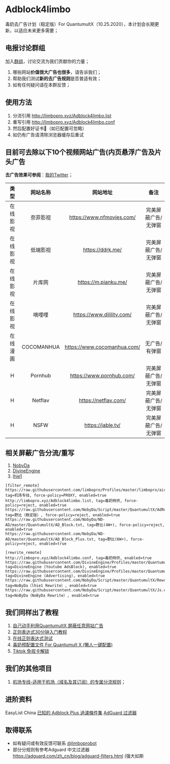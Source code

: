 # Adblock4limbo
毒奶去广告计划（稳定版）For QuantumultX（10.25.2020），本计划会长期更新，以适应未来更多需要；

## 电报讨论群组
加入[群组](https://t.me/Adblock4limbo)，讨论交流为我们贡献你的力量；

1. 哪些网站**价值很大广告也很多**，请告诉我们；
2. 帮助我们测试**新的去广告规则**是否普适有效；
3. 如有任何疑问请在本群反馈；

## 使用方法

1. 分流引用 http://limbopro.xyz/Adblock4limbo.list 
2. 重写引用 http://limbopro.xyz/Adblock4limbo.conf
3. 然后配置好证书📄（如已配置可忽略）
4. 如仍有广告请清除浏览器缓存后重试

## 目前可去除以下10个视频网站广告(内页悬浮广告及片头广告

**去广告效果可参阅**：[我的Twitter](https://twitter.com/limboprossr/status/1319882990197960704)；



|   类型   |  网站名称  |          网站地址           |        备注         |
| :------: | :--------: | :-------------------------: | :-----------------: |
| 在线影视 |  奈菲影视  |  https://www.nfmovies.com/  | 完美屏蔽广告/无弹窗 |
| 在线影视 |  低端影视  |      https://ddrk.me/       | 完美屏蔽广告/无弹窗 |
| 在线影视 |   片库网   |    https://m.pianku.me/     | 完美屏蔽广告/无弹窗 |
| 在线影视 |   嘀哩哩   |  https://www.dililitv.com/  | 完美屏蔽广告/无弹窗 |
| 在线漫画 | COCOMANHUA | https://www.cocomanhua.com/ |    无广告/有弹窗    |
|    H     |  Pornhub   |  https://www.pornhub.com/   | 完美屏蔽广告/无弹窗 |
|    H     |  Netflav   |    https://netflav.com/     | 完美屏蔽广告/无弹窗 |
|    H     |    NSFW    |      https://jable.tv/      | 完美屏蔽广告/无弹窗 |



## 相关屏蔽广告分流/重写

1. [NobyDa](https://github.com/NobyDa)
2. [DivineEngine](https://github.com/DivineEngine)
3. [lhie1](https://github.com/lhie1/Rules)

```
[filter_remote]
https://raw.githubusercontent.com/limbopro/Profiles/master/limbopro/airports.list, tag=机场专线, force-policy=PROXY, enabled=true
http://limbopro.xyz/Adblock4limbo.list, tag=毒奶特供, force-policy=reject, enabled=true
https://raw.githubusercontent.com/NobyDa/Script/master/QuantumultX/AdRule.list, tag=野比（稳定版）, force-policy=reject, enabled=true
https://raw.githubusercontent.com/NobyDa/ND-AD/master/QuantumultX/AD_Block.txt, tag=野比(4W+), force-policy=reject, enabled=true
https://raw.githubusercontent.com/NobyDa/ND-AD/master/QuantumultX/AD_Block_Plus.txt, tag=野比(6W+), force-policy=reject, enabled=true

[rewrite_remote]
http://limbopro.xyz/Adblock4limbo.conf, tag=毒奶特供, enabled=true
https://raw.githubusercontent.com/DivineEngine/Profiles/master/Quantumult/Rewrite/Block/YouTubeAds.conf, tag=DivineEngine (Youtube AdsBlock), enabled=true
https://raw.githubusercontent.com/DivineEngine/Profiles/master/Quantumult/Rewrite/Block/Advertising.conf, tag=DivineEngine (Advertising), enabled=true
https://raw.githubusercontent.com/NobyDa/Script/master/QuantumultX/Rewrite_lhie1.conf, tag=NoByDa（lhie1 Rewrite）, enabled=true
https://raw.githubusercontent.com/NobyDa/Script/master/QuantumultX/Js.conf, tag=NoByDa（NoByDa Rewrite）, enabled=true

```


## 我们同样出了教程

1. [自己动手利用QuantumultX 屏蔽任意网站广告](https://limbopro.xyz/archives/12782.html)
2. [正则表达式30分钟入门教程](https://deerchao.cn/tutorials/regex/regex.htm)
3. [在线正则表达式测试](https://tool.oschina.net/regex/)
4. [毒奶预配置文件 For Quantumult X (懒人一键配置)](https://github.com/limbopro/Profiles4limbo)
5. [Tiktok 免拔卡解锁](https://limbopro.xyz/archives/3629.html)

## 我们的其他项目
1. [机场专线-适用于机场（域名及其订阅）的专属分流规则](https://github.com/limbopro/Profiles/tree/master/limbopro)；

## 进阶资料
 EasyList China
 [已知的 Adblock Plus 過濾條件集](https://adblockplus.org/zh_TW/subscriptions)
 [AdGuard 过滤器](https://adguard.com/zh_cn/blog/adguard-filters.html)

## 取得联系

- 如有疑问或有效反馈可联系  [@limboprobot](https://t.me/limboprobot)
- 部分分规则有参考Adguard 中文过滤器 https://adguard.com/zh_cn/blog/adguard-filters.html (强大如斯


